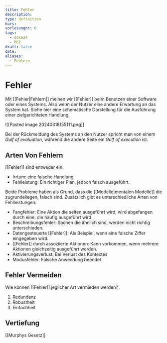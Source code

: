 ```yaml
---
title: Fehler
description: 
type: definition
kurs: 
vorlesungnr: 0
tags:
  - sose24
  - MCI
draft: false
date: 
aliases:
  - Fehlern
---
```


# Fehler

Mit [[Fehler|Fehlern]] meinen wir [[Fehler]] beim Benutzen einer Software oder eines Systems. Also wenn der Nutzer eine andere Erwartung an das System hat. Siehe hier eine schematische Darstellung für die Ausführung einer zielgerichteten Handlung.

![[Pasted image 20240318155111.png]]

Bei der Rückmeldung des Systems an den Nutzer spricht man von einem *Gulf of evaluation*, während die andere Seite ein *Gulf of execution* ist.

## Arten Von Fehlern

[[Fehler]] sind entweder ein 

- Irrtum: eine falsche Handlung
- Fehlleistung: Ein richtiger Plan, jedoch falsch ausgeführt.

Beide Probleme haben als Grund, dass die [[Modelle|mentalen Modelle]] die zugrundeliegen, falsch sind. Zusätzlich gibt es unterschiedliche Arten von Fehlleistungen:

- Fangfehler: Eine Aktion die selten ausgeführt wird, wird abgefangen durch eine, die häufig ausgeführt wird. 
- Beschreibungsfehler: Sachen die ähnlich sind, werden nicht richtig unterschieden.
- Datengesteuerte [[Fehler]]: Als Beispiel, wenn eine falsche Ziffer eingegeben wird.
- [[Fehler]] durch assoziierte Aktionen: Kann vorkommen, wenn mehrere Aktionen gleichzeitig ausgeführt werden.
- Aktivierungsverlust: Bei Verlust des Kontextes
- Modusfehler: Falsche Anwendung beendet

## Fehler Vermeiden

Wie können [[Fehler]] jeglicher Art vermieden werden?

1. Redundanz
2. Robustheit
3. Einfachheit

## Vertiefung

[[Murphys Gesetz]]